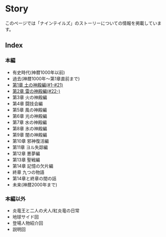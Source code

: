 # Story

このページでは「ナインテイルズ」のストーリーについての情報を掲載しています。

## Index

### 本編

- 有史時代(神暦1000年以前)
- 過去(神暦1000年～第1章直前まで)
- [第1章 土の神殿編(#1-#21)](chapt1/index.md)
- [第2章 雷の神殿編(#22-)](chapt2/index.md)
- 第3章 火の神殿編
- 第4章 闘技会編
- 第5章 風の神殿編
- 第6章 光の神殿編
- 第7章 水の神殿編
- 第8章 氷の神殿編
- 第9章 闇の神殿編
- 第10章 邪神復活編
- 第11章 ヨル失踪編
- 第12章 悪夢編
- 第13章 聖戦編
- 第14章 記憶の欠片編
- 終章 九つの物語
- 第14章と終章の間の話
- 未来(神暦2000年まで)

### 本編以外

- 炎竜王と二人の犬人/紅炎竜の日常
- 地球サイド回
- 登場人物紹介回
- 説明回
